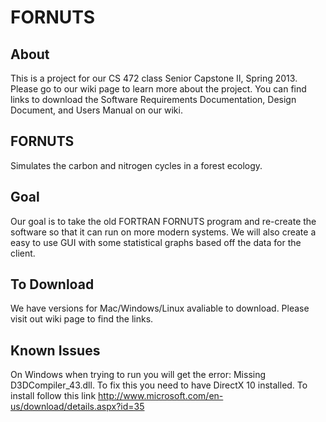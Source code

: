FORNUTS
=======
## About
This is a project for our CS 472 class Senior Capstone II, Spring 2013.
Please go to our wiki page to learn more about the project. You can find links to download the Software Requirements Documentation, Design Document, and Users Manual on our wiki.

## FORNUTS
Simulates the carbon and nitrogen cycles in a forest ecology.

## Goal
Our goal is to take the old FORTRAN FORNUTS program and re-create the software so that it can run on more modern systems. We will also create a easy to use GUI with some statistical graphs based off the data for the client.

## To Download
We have versions for Mac/Windows/Linux avaliable to download.
Please visit out wiki page to find the links.

## Known Issues
On Windows when trying to run you will get the error: Missing D3DCompiler_43.dll.
To fix this you need to have DirectX 10 installed. To install follow this link http://www.microsoft.com/en-us/download/details.aspx?id=35
